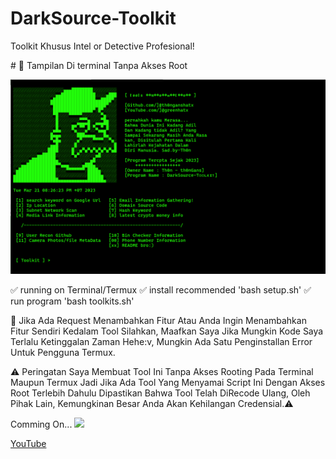 # DarkSource-Toolkit
Toolkit Khusus Intel or Detective Profesional! 
<p>
# 📸 Tampilan Di terminal Tanpa Akses Root
<p>
<img src="toolkit.PNG" />
<p>
✅ running on Terminal/Termux
✅ install recommended 'bash setup.sh'
✅ run program 'bash toolkits.sh'
<p>
🤕 Jika Ada Request Menambahkan Fitur Atau Anda Ingin Menambahkan Fitur Sendiri Kedalam Tool Silahkan,
Maafkan Saya Jika Mungkin Kode Saya Terlalu Ketinggalan Zaman Hehe:v, Mungkin Ada Satu Penginstallan
Error Untuk Pengguna Termux.
<p>
⚠️ Peringatan Saya Membuat Tool Ini Tanpa Akses Rooting Pada Terminal Maupun Termux
Jadi Jika Ada Tool Yang Menyamai Script Ini Dengan Akses Root Terlebih Dahulu
Dipastikan Bahwa Tool Telah DiRecode Ulang, Oleh Pihak Lain, Kemungkinan Besar
Anda Akan Kehilangan Credensial.⚠️
<p>
Comming On...
<img src="https://t3.ftcdn.net/jpg/04/03/98/64/360_F_403986499_hB7zfgOXezReA0sKkxl34RoT9TbNkbpH.jpg" />
<p>
<a href="https://youtube.com/@greenhatx">YouTube</a></p>
